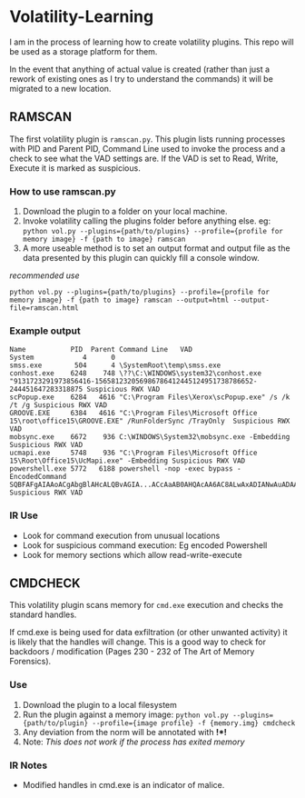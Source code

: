 # Volatility-Learning
I am in the process of learning how to create volatility plugins. This repo will be used as a storage platform for them.

In the event that anything of actual value is created (rather than just a rework of existing ones as I try to understand the commands) it will be migrated to a new location.

## RAMSCAN
The first volatility plugin is `ramscan.py`. 
This plugin lists running processes with PID and Parent PID, Command Line used to invoke the process and a check to see what the VAD settings are. If the VAD is set to Read, Write, Execute it is marked as suspicious.

### How to use ramscan.py
1. Download the plugin to a folder on your local machine.
2. Invoke volatility calling the plugins folder before anything else. eg: `python vol.py --plugins={path/to/plugins} --profile={profile for memory image} -f {path to image} ramscan`
3. A more useable method is to set an output format and output file as the data presented by this plugin can quickly fill a console window.

*recommended use*

`python vol.py --plugins={path/to/plugins} --profile={profile for memory image} -f {path to image} ramscan --output=html --output-file=ramscan.html`

### Example output

```
Name           PID  Parent Command Line   VAD               
System            4      0                                   
smss.exe        504      4 \SystemRoot\temp\smss.exe
conhost.exe    6248    748 \??\C:\WINDOWS\system32\conhost.exe "9131723291973856416-156581232056986786412445124951738786652-244451647283318875 Suspicious RWX VAD
scPopup.exe    6284   4616 "C:\Program Files\Xerox\scPopup.exe" /s /k /t /g Suspicious RWX VAD
GROOVE.EXE     6384   4616 "C:\Program Files\Microsoft Office 15\root\office15\GROOVE.EXE" /RunFolderSync /TrayOnly  Suspicious RWX VAD
mobsync.exe    6672    936 C:\WINDOWS\System32\mobsync.exe -Embedding Suspicious RWX VAD
ucmapi.exe     5748    936 "C:\Program Files\Microsoft Office 15\Root\Office15\UcMapi.exe" -Embedding Suspicious RWX VAD
powershell.exe 5772   6188 powershell -nop -exec bypass -EncodedCommand SQBFAFgAIAAoACgAbgBlAHcALQBvAGIA...ACcAaAB0AHQAcAA6AC8ALwAxADIANwAuADAALgAwAC4AMQA6ADUAMgA4ADAAOAAvACcAKQApAA== Suspicious RWX VAD
```
### IR Use
* Look for command execution from unusual locations
* Look for suspicious command execution: Eg encoded Powershell
* Look for memory sections which allow read-write-execute

## CMDCHECK

This volatility plugin scans memory for `cmd.exe` execution and checks the standard handles.

If cmd.exe is being used for data exfiltration (or other unwanted activity) it is likely that the handles will change. This is a good way to check for backdoors / modification (Pages 230 - 232 of The Art of Memory Forensics).

### Use

1. Download the plugin to a local filesystem
2. Run the plugin against a memory image: `python vol.py --plugins={path/to/plugin} --profile={image profile} -f {memory.img} cmdcheck`
3. Any deviation from the norm will be annotated with **!*!**
4. Note: *This does not work if the process has exited memory*

### IR Notes

* Modified handles in cmd.exe is an indicator of malice.
